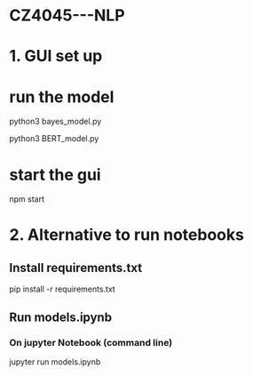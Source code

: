 # CZ4045---NLP

# 1. GUI set up

# run the model
python3 bayes_model.py

python3 BERT_model.py

# start the gui
npm start 


# 2. Alternative to run notebooks

## Install requirements.txt

pip install -r requirements.txt

## Run models.ipynb

### On jupyter Notebook (command line)

jupyter run models.ipynb
